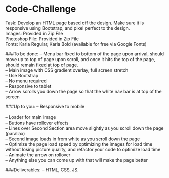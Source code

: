 # Code-Challenge
Task: Develop an HTML page based off the design. Make sure it is responsive using Bootstrap, and pixel perfect to the design.<br>
Images: Provided in Zip File<br>
Photoshop File: Provided in Zip File<br>
Fonts: Karla Regular, Karla Bold (available for free via Google Fonts)<br>


###To be done:
– Menu bar fixed to bottom of the page upon arrival, should move up to top of page upon scroll, and once it hits the top of the page, should remain fixed at top of page.
<br>– Main image with CSS gradient overlay, full screen stretch
<br>– Use Bootstrap
<br>– No menu required
<br>– Responsive to tablet<br>
– Arrow scrolls you down the page so that the white nav bar is at top of the screen

###Up to you:
– Responsive to mobile<br>
<br>– Loader for main image
<br>– Buttons have rollover effects
<br>– Lines over Second Section area move slightly as you scroll down the page (parallax)
<br>– Second image loads in from white as you scroll down the page
<br>– Optimize the page load speed by optimizing the images for load time without losing picture quality, and refactor your code to optimize load time
<br>– Animate the arrow on rollover
<br>– Anything else you can come up with that will make the page better

###Deliverables:
– HTML, CSS, JS.


